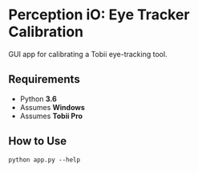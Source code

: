 # Perception iO: Eye Tracker Calibration

GUI app for calibrating a Tobii eye-tracking tool.

## Requirements

* Python **3.6**
* Assumes **Windows**
* Assumes **Tobii Pro**

## How to Use

`python app.py --help`
